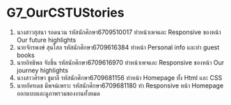 # G7_OurCSTUStories
1. นางสาวฮุสนา รอดนวน    รหัสนักศึกษา6709510017    ทำหน้าเพจและ Responsive ของหน้า Our future highlights
2. นายจักรพงษ์ สุนไสล     รหัสนักศึกษา6709616384    ทำหน้า Personal info และทำ guest books
3. นายอิทธิพล จับชิ้น       รหัสนักศึกษา6709616970    ทำหน้าเพจและ Responsive ของหน้า Our journey highlights
4. นางสาวศิรษา ชูมาลี      รหัสนักศึกษา6709681156    ทำหน้า Homepage ทั้ง Html และ CSS
5. นายอัครเดช มีพจน์เพราะ   รหัสนักศึกษา6709681180   ทำ Responsive หน้า Homepage ออกแบบและดูภาพรวมของงานทั้งหมด
